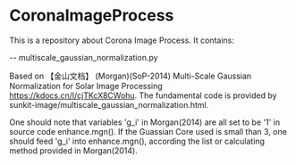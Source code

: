 # CoronaImageProcess

This is a repository about Corona Image Process. It contains: 

-- multiscale_gaussian_normalization.py

Based on 【金山文档】 (Morgan)(SoP-2014) Multi-Scale Gaussian Normalization for Solar Image Processing https://kdocs.cn/l/cjTKcX8CWohu. The fundamental code is provided by sunkit-image/multiscale_gaussian_normalization.html.

One should note that variables 'g_i' in Morgan(2014) are all set to be '1' in source code enhance.mgn(). If the Guassian Core used is small than 3, one should feed 'g_i' into enhance.mgn(), according the list or calculating method provided in Morgan(2014).
